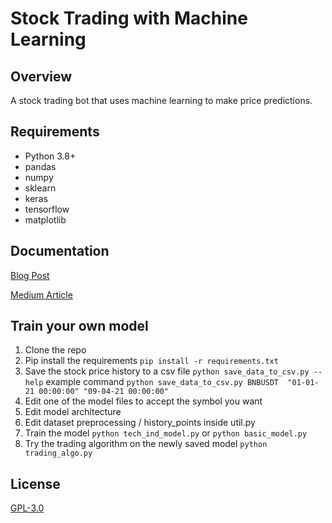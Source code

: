 # Stock Trading with Machine Learning

## Overview

A stock trading bot that uses machine learning to make price predictions.

## Requirements

-   Python 3.8+
-   pandas
-   numpy
-   sklearn
-   keras
-   tensorflow
-   matplotlib

## Documentation

[Blog Post](https://yacoubahmed.me/blog/stock-prediction-ml)

[Medium Article](https://medium.com/towards-data-science/getting-rich-quick-with-machine-learning-and-stock-market-predictions-696802da94fe)

## Train your own model

1. Clone the repo
2. Pip install the requirements `pip install -r requirements.txt`
3. Save the stock price history to a csv file `python save_data_to_csv.py --help` example command `python save_data_to_csv.py BNBUSDT  "01-01-21 00:00:00" "09-04-21 00:00:00"`
4. Edit one of the model files to accept the symbol you want
5. Edit model architecture
6. Edit dataset preprocessing / history_points inside util.py
7. Train the model `python tech_ind_model.py` or `python basic_model.py`
8. Try the trading algorithm on the newly saved model `python trading_algo.py`

## License

[GPL-3.0](https://www.gnu.org/licenses/quick-guide-gplv3.html)
